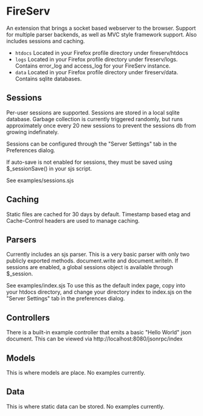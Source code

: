 # FireServ
An extension that brings a socket based webserver to the browser. Support for 
multiple parser backends, as well as MVC style framework support. Also includes 
sessions and caching.

* `htdocs` Located in your Firefox profile directory under fireserv/htdocs
* `logs` Located in your Firefox profile directory under fireserv/logs. 
Contains error_log and access_log for your FireServ instance.
* `data` Located in your Firefox profile directory under fireserv/data. 
Contains sqlite databases.

## Sessions
Per-user sessions are supported. Sessions are stored in a local sqlite 
database. Garbage collection is currently triggered randomly, but runs 
approximately once every 20 new sessions to prevent the sessions db from 
growing indefinately.

Sessions can be configured through the "Server Settings" tab in the Preferences 
dialog.

If auto-save is not enabled for sessions, they must be saved using 
$_sessionSave() in your sjs script.

See examples/sessions.sjs

## Caching
Static files are cached for 30 days by default. Timestamp based etag and 
Cache-Control headers are used to manage caching.

## Parsers
Currently includes an sjs parser. This is a very basic parser with only two 
publicly exported methods. document.write and document.writeln. If sessions are 
enabled, a global sessions object is available through $_session.

See examples/index.sjs
To use this as the default index page, copy into your htdocs directory, and 
change your directory index to index.sjs on the "Server Settings" tab in the 
preferences dialog.

## Controllers
There is a built-in example controller that emits a basic "Hello World" json 
document. This can be viewed via http://localhost:8080/jsonrpc/index

## Models
This is where models are place. No examples currently.

## Data
This is where static data can be stored. No examples currently.
